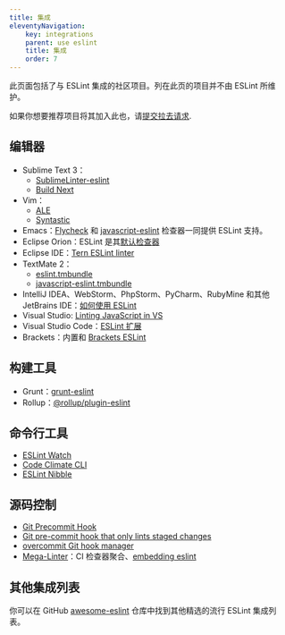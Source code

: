 ```yaml
---
title: 集成
eleventyNavigation:
    key: integrations
    parent: use eslint
    title: 集成
    order: 7
---
```


此页面包括了与 ESLint 集成的社区项目。列在此页的项目并不由 ESLint 所维护。

如果你想要推荐项目将其加入此也，请[提交拉去请求](../contribute/pull-requests).

## 编辑器

* Sublime Text 3：
    * [SublimeLinter-eslint](https://github.com/SublimeLinter/SublimeLinter-eslint)
    * [Build Next](https://github.com/albertosantini/sublimetext-buildnext)
* Vim：
    * [ALE](https://github.com/dense-analysis/ale)
    * [Syntastic](https://github.com/vim-syntastic/syntastic/tree/master/syntax_checkers/javascript)
* Emacs：[Flycheck](http://www.flycheck.org/) 和 [javascript-eslint](http://www.flycheck.org/en/latest/languages.html#javascript) 检查器一同提供 ESLint 支持。
* Eclipse Orion：ESLint 是其[默认检查器](https://dev.eclipse.org/mhonarc/lists/orion-dev/msg02718.html)
* Eclipse IDE：[Tern ESLint linter](https://github.com/angelozerr/tern.java/wiki/Tern-Linter-ESLint)
* TextMate 2：
    * [eslint.tmbundle](https://github.com/ryanfitzer/eslint.tmbundle)
    * [javascript-eslint.tmbundle](https://github.com/natesilva/javascript-eslint.tmbundle)
* IntelliJ IDEA、WebStorm、PhpStorm、PyCharm、RubyMine 和其他 JetBrains IDE：[如何使用 ESLint](https://www.jetbrains.com/help/webstorm/eslint.html)
* Visual Studio: [Linting JavaScript in VS](https://learn.microsoft.com/en-us/visualstudio/javascript/linting-javascript?view=vs-2022)
* Visual Studio Code：[ESLint 扩展](https://marketplace.visualstudio.com/items?itemName=dbaeumer.vscode-eslint)
* Brackets：内置和 [Brackets ESLint](https://github.com/brackets-userland/brackets-eslint)

## 构建工具

* Grunt：[grunt-eslint](https://www.npmjs.com/package/grunt-eslint)
* Rollup：[@rollup/plugin-eslint](https://www.npmjs.com/package/@rollup/plugin-eslint)

## 命令行工具

* [ESLint Watch](https://www.npmjs.com/package/eslint-watch)
* [Code Climate CLI](https://github.com/codeclimate/codeclimate)
* [ESLint Nibble](https://github.com/IanVS/eslint-nibble)

## 源码控制

* [Git Precommit Hook](https://coderwall.com/p/zq8jlq/eslint-pre-commit-hook)
* [Git pre-commit hook that only lints staged changes](https://gist.github.com/dahjelle/8ddedf0aebd488208a9a7c829f19b9e8)
* [overcommit Git hook manager](https://github.com/brigade/overcommit)
* [Mega-Linter](https://megalinter.io/latest/)：CI 检查器聚合、[embedding eslint](https://megalinter.io/latest/descriptors/javascript_eslint/)

## 其他集成列表

你可以在 GitHub [awesome-eslint](https://github.com/dustinspecker/awesome-eslint) 仓库中找到其他精选的流行 ESLint 集成列表。
